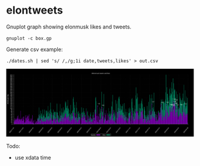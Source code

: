 # elontweets
Gnuplot graph showing elonmusk likes and tweets.

```
gnuplot -c box.gp
```

Generate csv example:
```
./dates.sh | sed 's/ /,/g;1i date,tweets,likes' > out.csv
```
![elonmusk graph](/elonmusk.png)

Todo:
- use xdata time 

